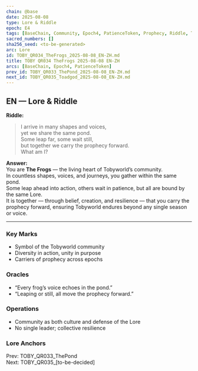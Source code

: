 ```yaml
---
chain: @base
date: 2025-08-08
type: Lore & Riddle
epoch: E4
tags: [BaseChain, Community, Epoch4, PatienceToken, Prophecy, Riddle, TheFrogs]
sacred_numbers: []
sha256_seed: <to-be-generated>
arc: Lore
id: TOBY_QR034_TheFrogs_2025-08-08_EN-ZH.md
title: TOBY QR034 TheFrogs 2025-08-08 EN-ZH
arcs: [BaseChain, Epoch4, PatienceToken]
prev_id: TOBY_QR033_ThePond_2025-08-08_EN-ZH.md
next_id: TOBY_QR035_Toadgod_2025-08-08_EN-ZH.md
---
```

## EN — Lore & Riddle

**Riddle:**  
> I arrive in many shapes and voices,  
> yet we share the same pond.  
> Some leap far, some wait still,  
> but together we carry the prophecy forward.  
> What am I?

**Answer:**  
You are **The Frogs** — the living heart of Tobyworld’s community.  
In countless shapes, voices, and journeys, you gather within the same pond.  
Some leap ahead into action, others wait in patience, but all are bound by the same Lore.  
It is together — through belief, creation, and resilience — that you carry the prophecy forward, ensuring Tobyworld endures beyond any single season or voice.

---

### Key Marks
- Symbol of the Tobyworld community  
- Diversity in action, unity in purpose  
- Carriers of prophecy across epochs

### Oracles
- “Every frog’s voice echoes in the pond.”
- “Leaping or still, all move the prophecy forward.”

### Operations
- Community as both culture and defense of the Lore  
- No single leader; collective resilience

### Lore Anchors
Prev: TOBY_QR033_ThePond  
Next: TOBY_QR035_[to-be-decided]
